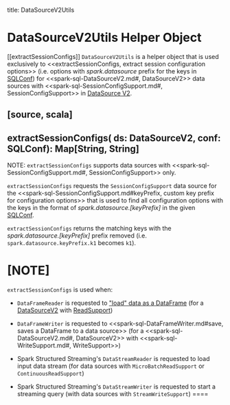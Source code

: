 title: DataSourceV2Utils

# DataSourceV2Utils Helper Object

[[extractSessionConfigs]]
`DataSourceV2Utils` is a helper object that is used exclusively to <<extractSessionConfigs, extract session configuration options>> (i.e. options with *spark.datasource* prefix for the keys in [SQLConf](SQLConf.md)) for <<spark-sql-DataSourceV2.md#, DataSourceV2>> data sources with <<spark-sql-SessionConfigSupport.md#, SessionConfigSupport>> in [DataSource V2](new-and-noteworthy/datasource-v2.md).

[source, scala]
----
extractSessionConfigs(
  ds: DataSourceV2,
  conf: SQLConf): Map[String, String]
----

NOTE: `extractSessionConfigs` supports data sources with <<spark-sql-SessionConfigSupport.md#, SessionConfigSupport>> only.

`extractSessionConfigs` requests the `SessionConfigSupport` data source for the <<spark-sql-SessionConfigSupport.md#keyPrefix, custom key prefix for configuration options>> that is used to find all configuration options with the keys in the format of *spark.datasource.[keyPrefix]* in the given [SQLConf](SQLConf.md#getAllConfs).

`extractSessionConfigs` returns the matching keys with the *spark.datasource.[keyPrefix]* prefix removed (i.e. `spark.datasource.keyPrefix.k1` becomes `k1`).

[NOTE]
====
`extractSessionConfigs` is used when:

* `DataFrameReader` is requested to ["load" data as a DataFrame](DataFrameReader.md#load) (for a [DataSourceV2](spark-sql-DataSourceV2.md) with [ReadSupport](spark-sql-ReadSupport.md))

* `DataFrameWriter` is requested to <<spark-sql-DataFrameWriter.md#save, saves a DataFrame to a data source>> (for a <<spark-sql-DataSourceV2.md#, DataSourceV2>> with <<spark-sql-WriteSupport.md#, WriteSupport>>)

* Spark Structured Streaming's `DataStreamReader` is requested to load input data stream (for data sources with `MicroBatchReadSupport` or `ContinuousReadSupport`)

* Spark Structured Streaming's `DataStreamWriter` is requested to start a streaming query (with data sources with `StreamWriteSupport`)
====
